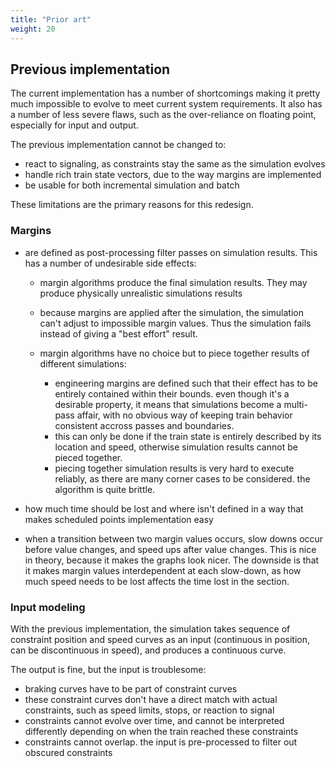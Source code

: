 ```yaml
---
title: "Prior art"
weight: 20
---
```


## Previous implementation

The current implementation has a number of shortcomings making it pretty much impossible to evolve to
meet current system requirements. It also has a number of less severe flaws, such as the over-reliance
on floating point, especially for input and output.

The previous implementation cannot be changed to:

- react to signaling, as constraints stay the same as the simulation evolves
- handle rich train state vectors, due to the way margins are implemented
- be usable for both incremental simulation and batch

These limitations are the primary reasons for this redesign.

### Margins

- are defined as post-processing filter passes on simulation results. This has a number of undesirable side effects:

  - margin algorithms produce the final simulation results. They may produce physically unrealistic simulations results
  - because margins are applied after the simulation, the simulation can't adjust to impossible margin values. Thus the simulation fails instead of giving a "best effort" result.
  - margin algorithms have no choice but to piece together results of different simulations:

    - engineering margins are defined such that their effect has to be entirely contained within their bounds.
      even though it's a desirable property, it means that simulations become a multi-pass affair, with no obvious
      way of keeping train behavior consistent accross passes and boundaries.
    - this can only be done if the train state is entirely described by its location and speed,
      otherwise simulation results cannot be pieced together.
    - piecing together simulation results is very hard to execute reliably, as there are many corner cases to be considered.
      the algorithm is quite brittle.

- how much time should be lost and where isn't defined in a way that makes scheduled points implementation easy
- when a transition between two margin values occurs, slow downs occur before value changes, and speed ups
  after value changes. This is nice in theory, because it makes the graphs look nicer. The downside is that it
  makes margin values interdependent at each slow-down, as how much speed needs to be lost affects the time lost
  in the section.


### Input modeling

With the previous implementation, the simulation takes sequence of constraint position and speed curves as an input
(continuous in position, can be discontinuous in speed), and produces a continuous curve.

The output is fine, but the input is troublesome:

- braking curves have to be part of constraint curves
- these constraint curves don't have a direct match with actual constraints, such as speed limits, stops, or reaction to signal
- constraints cannot evolve over time, and cannot be interpreted differently depending on when the train reached these constraints
- constraints cannot overlap. the input is pre-processed to filter out obscured constraints
